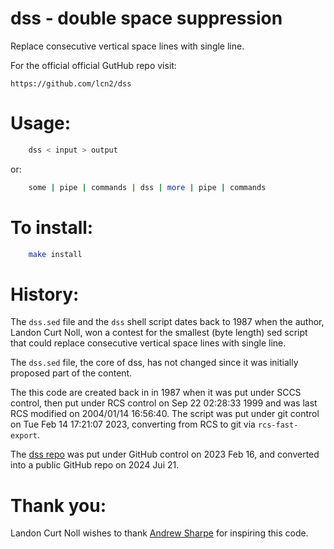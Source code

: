 # dss - double space suppression

Replace consecutive vertical space lines with single line.

For the official official GutHub repo visit:

    https://github.com/lcn2/dss


# Usage:

```sh
    dss < input > output
```

or:

```sh
    some | pipe | commands | dss | more | pipe | commands
```


# To install:

```sh
    make install
```


# History:

The `dss.sed` file and the  `dss` shell script dates back to 1987
when the author, Landon Curt Noll, won a contest for the smallest
(byte length) sed script that could replace consecutive vertical
space lines with single line.

The `dss.sed` file, the core of dss, has not changed since it
was initially proposed part of the content.

The this code are created back in in 1987 when it was put under
SCCS control, then put under RCS control on Sep 22 02:28:33 1999
and was last RCS modified on 2004/01/14 16:56:40.  The script was
put under git control on Tue Feb 14 17:21:07 2023, converting from
RCS to git via `rcs-fast-export`.

The [dss repo](https://github.com/lcn2/dss) was put under GitHub control
on 2023 Feb 16, and converted into a public GitHub repo on 2024 Jui 21.


# Thank you:

Landon Curt Noll wishes to thank
[Andrew Sharpe](https://www.linkedin.com/in/andrew-sharpe-a2817a1/)
for inspiring this code.
